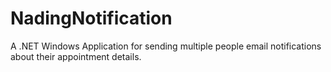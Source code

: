 # NadingNotification
A .NET Windows Application for sending multiple people email notifications about their appointment details.
